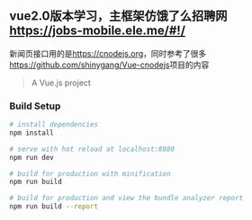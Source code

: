 ## vue2.0版本学习，主框架仿饿了么招聘网 <https://jobs-mobile.ele.me/#!/>

新闻页接口用的是<https://cnodejs.org>，同时参考了很多<https://github.com/shinygang/Vue-cnodejs>项目的内容 

> A Vue.js project

### Build Setup

``` bash
# install dependencies
npm install

# serve with hot reload at localhost:8080
npm run dev

# build for production with minification
npm run build

# build for production and view the bundle analyzer report
npm run build --report
```
